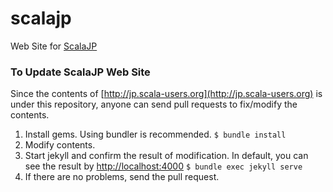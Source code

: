 scalajp
=======

Web Site for [ScalaJP](http://jp.scala-users.org/)

### To Update ScalaJP Web Site

Since the contents of [http://jp.scala-users.org](http://jp.scala-users.org) is under this repository, anyone can send pull requests to
fix/modify the contents.

1. Install gems.  Using bundler is recommended.
`$ bundle install`
2. Modify contents.
3. Start jekyll and confirm the result of modification.  In default, you can see the result by [http://localhost:4000](http://localhost:4000)
`$ bundle exec jekyll serve`
4. If there are no problems, send the pull request.
